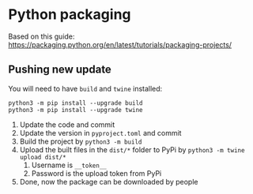 # Python packaging

Based on this guide: https://packaging.python.org/en/latest/tutorials/packaging-projects/


## Pushing new update

You will need to have `build` and `twine` installed:

```
python3 -m pip install --upgrade build
python3 -m pip install --upgrade twine
```

1. Update the code and commit
2. Update the version in `pyproject.toml` and commit
3. Build the project by `python3 -m build`
4. Upload the built files in the `dist/*` folder to PyPi by `python3 -m twine upload dist/*`
    1. Username is `__token__`
    2. Password is the upload token from PyPi
5. Done, now the package can be downloaded by people
